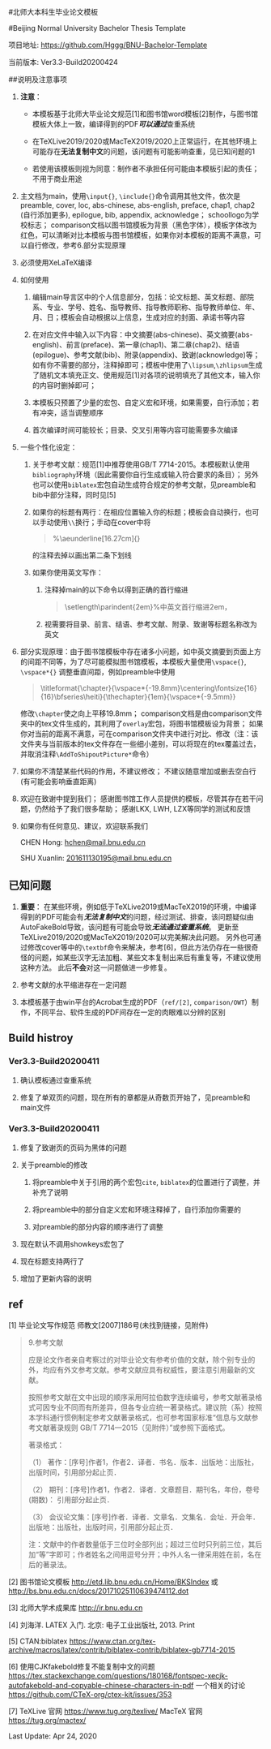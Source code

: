 #北师大本科生毕业论文模板

#Beijing Normal University Bachelor Thesis Template

项目地址: https://github.com/Hggg/BNU-Bachelor-Template

当前版本: Ver3.3-Build20200424

##说明及注意事项
1.	**注意**：
	-	本模板基于北师大毕业论文规范[1]和图书馆word模板[2]制作，与图书馆模板大体上一致，编译得到的PDF***可以通过***查重系统
	
	-	在TeXLive2019/2020或MacTeX2019/2020上正常运行，在其他环境上可能存在**无法复制中文**的问题，该问题有可能影响查重，见已知问题的1
	
	-	若使用该模板则视为同意：制作者不承担任何可能由本模板引起的责任；不用于商业用途

2.	主文档为main，使用`\input{}`, `\include{}`命令调用其他文件，依次是preamble, cover, loc, abs-chinese, abs-english, preface, chap1, chap2 (自行添加更多), epilogue, bib, appendix, acknowledge；
	schoollogo为学校标志；
	comparison文档以图书馆模板为背景（黑色字体），模板字体改为红色，可以清晰对比本模板与图书馆模板，如果你对本模板的距离不满意，可以自行修改，参考6.部分实现原理

3.	必须使用XeLaTeX编译

4.	如何使用
	1.	编辑main导言区中的个人信息部分，包括：论文标题、英文标题、部院系、专业、学号、姓名、指导教师、指导教师职称、指导教师单位、年、月、日；模板会自动根据以上信息，生成对应的封面、承诺书等内容
	
	2.	在对应文件中输入以下内容：中文摘要(abs-chinese)、英文摘要(abs-english)、前言(preface)、第一章(chap1)、第二章(chap2)、结语(epilogue)、参考文献(bib)、附录(appendix)、致谢(acknowledge)等；如有你不需要的部分，注释掉即可；模板中使用了`\lipsum`,`\zhlipsum`生成了随机文本填充正文、使用规范[1]对各项的说明填充了其他文本，输入你的内容时删掉即可；
	
	3.	本模板只预置了少量的宏包、自定义宏和环境，如果需要，自行添加；若有冲突，适当调整顺序
	
	4.	首次编译时间可能较长；目录、交叉引用等内容可能需要多次编译

5.	一些个性化设定：
	1.	关于参考文献：规范[1]中推荐使用GB/T 7714-2015。本模板默认使用`bibliography`环境（因此需要你自行生成或输入符合要求的条目）；
	另外也可以使用`biblatex`宏包自动生成符合规定的参考文献，见preamble和bib中部分注释，同时见[5]
	
	2.	如果你的标题有两行：在相应位置输入你的标题；模板会自动换行，也可以手动使用`\\`换行；手动在cover中将
		
		>%\aeunderline[16.27cm]{}
		
		的注释去掉以画出第二条下划线

	3.	如果你使用英文写作：
		1.	注释掉main的以下命令以得到正确的首行缩进

			>	\setlength\parindent{2em}%中英文首行缩进2em，
		
		2.	视需要将目录、前言、结语、参考文献、附录、致谢等标题名称改为英文

6.	部分实现原理：由于图书馆模板中存在诸多小问题，如中英文摘要到页面上方的间距不同等，为了尽可能模拟图书馆模板，本模板大量使用`\vspace{}`, `\vspace*{}` 调整垂直间距，例如preamble中使用

	>	\titleformat{\chapter}{\vspace*{-19.8mm}\centering\fontsize{16}{16}\bfseries\heiti}{\thechapter}{1em}{\vspace*{-9.5mm}}

	修改`\chapter`使之向上平移19.8mm；
	comparison文档是由comparison文件夹中的tex文件生成的，其利用了`overlay`宏包，将图书馆模板设为背景；
	如果你对当前的距离不满意，可在comparison文件夹中进行对比、修改（注：该文件夹与当前版本的tex文件存在一些细小差别，可以将现在的tex覆盖过去，并取消注释`\AddToShipoutPicture*`命令）

7.	如果你不清楚某些代码的作用，不建议修改；
	不建议随意增加或删去空白行(有可能会影响垂直距离)	

8.	欢迎在致谢中提到我们；
	感谢图书馆工作人员提供的模板，尽管其存在若干问题，仍然给予了我们很多帮助；
	感谢LKX, LWH, LZX等同学的测试和反馈

9.	如果你有任何意见、建议，欢迎联系我们

	CHEN Hong: hchen@mail.bnu.edu.cn

	SHU Xuanlin: 201611130195@mail.bnu.edu.cn


## 已知问题
1.	**重要**：
	在某些环境，例如低于TeXLive2019或MacTeX2019的环境，中编译得到的PDF可能会有***无法复制中文***的问题，经过测试、排查，该问题疑似由AutoFakeBold导致，该问题有可能会导致***无法通过查重系统***。
	更新至TeXLive2019/2020或MacTeX2019/2020可以完美解决此问题。
	另外也可通过修改cover等中的`\textbf`命令来解决，参考[6]，但此方法仍存在一些很奇怪的问题，如某些汉字无法加粗、某些文本复制出来后有重复等，不建议使用这种方法。
	此后**不会**对这一问题做进一步修复。

2.	参考文献的水平缩进存在一定问题

3.	本模板基于由win平台的Acrobat生成的PDF（`ref/[2]`, `comparison/OWT`）制作，不同平台、软件生成的PDF间存在一定的肉眼难以分辨的区别



##	Build histroy
### Ver3.3-Build20200411
1.	确认模板通过查重系统

2.	修复了单双页的问题，现在所有的章都是从奇数页开始了，见preamble和main文件

### Ver3.3-Build20200411
1.	修复了致谢页的页码为黑体的问题

2.	关于preamble的修改

	1.	将preamble中关于引用的两个宏包`cite`, `biblatex`的位置进行了调整，并补充了说明

	2.	将preamble中的部分自定义宏和环境注释掉了，自行添加你需要的

	3.	对preamble的部分内容的顺序进行了调整

3.	现在默认不调用showkeys宏包了

4.	现在标题支持两行了

5.	增加了更新内容的说明


## ref
[1] 毕业论文写作规范 师教文[2007]186号(未找到链接，见附件)

>	9.参考文献
>
>	应是论文作者亲自考察过的对毕业论文有参考价值的文献，除个别专业的外，均应有外文参考文献。参考文献应具有权威性，要注意引用最新的文献。
>
>	按照参考文献在文中出现的顺序采用阿拉伯数字连续编号，参考文献著录格式可因专业不同而有所差异，但各专业应统一著录格式。建议院（系）按照本学科通行惯例制定参考文献著录格式，也可参考国家标准“信息与文献参考文献著录规则 GB/T 7714—2015（见附件）”或参照下面格式。
>
>	著录格式：
>
>	（1） 著作：[序号]作者1，作者2．译者．书名．版本．出版地：出版社，出版时间，引用部分起止页．
>
>	（2） 期刊：[序号]作者1，作者2．译者．文章题目．期刊名，年份，卷号(期数)： 引用部分起止页．
>
>	（3） 会议论文集：[序号]作者．译者．文章名．文集名．会址．开会年．出版地：出版社，出版时间，引用部分起止页．
>
>	注：文献中的作者数量低于三位时全部列出；超过三位时只列前三位，其后加“等”字即可；作者姓名之间用逗号分开；中外人名一律采用姓在前，名在后的著录法。

[2] 图书馆论文模板 http://etd.lib.bnu.edu.cn/Home/BKSIndex 或 http://bs.bnu.edu.cn/docs/20171025110639474112.dot 

[3] 北师大学术成果库 http://ir.bnu.edu.cn

[4] 刘海洋. LATEX 入门. 北京: 电子工业出版社, 2013. Print

[5] CTAN:biblatex https://www.ctan.org/tex-archive/macros/latex/contrib/biblatex-contrib/biblatex-gb7714-2015

[6]	使用CJKfakebold修复不能复制中文的问题 https://tex.stackexchange.com/questions/180168/fontspec-xecjk-autofakebold-and-copyable-chinese-characters-in-pdf
一个相关的讨论 https://github.com/CTeX-org/ctex-kit/issues/353

[7] TeXLive 官网 https://www.tug.org/texlive/
MacTeX 官网 https://tug.org/mactex/

Last Update: Apr 24, 2020
